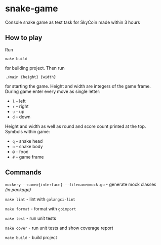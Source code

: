 # snake-game

Console snake game as test task for SkyCoin made within 3 hours

## How to play

Run

```shell
make build
```

for building project. Then run 

```shell
./main {height} {width}
```

for starting the game. Height and width are integers of the game frame. 
During game enter every move as single letter:

* `l` - left
* `r` - right
* `u` - up
* `d` - down

Height and width as well as round and score count printed at the top. 
Symbols within game:

* `q` - snake head
* `o` - snake body
* `@` - food
* `#` - game frame

## Commands

`mockery --name={interface} --filename=mock.go` - generate mock classes _(in package)_

`make lint` - lint with `golangci-lint`

`make format` - format with `goimport`

`make test` - run unit tests

`make cover` - run unit tests and show coverage report

`make build` - build project
